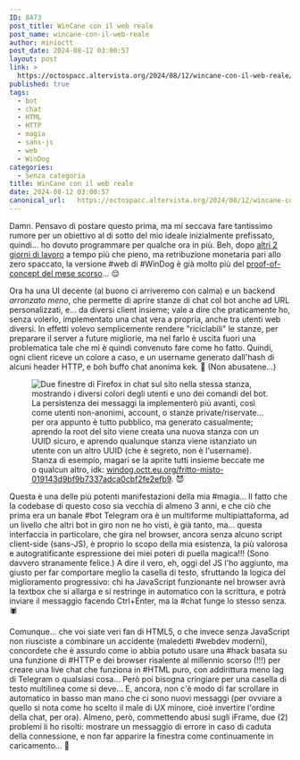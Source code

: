 ```yaml
---
ID: 8473
post_title: WinCane con il web reale
post_name: wincane-con-il-web-reale
author: minioctt
post_date: 2024-08-12 03:00:57
layout: post
link: >
  https://octospacc.altervista.org/2024/08/12/wincane-con-il-web-reale/
published: true
tags:
  - bot
  - chat
  - HTML
  - HTTP
  - magia
  - sans-js
  - web
  - WinDog
categories:
  - Senza categoria
title: WinCane con il web reale
date: 2024-08-12 03:00:57
canonical_url:   https://octospacc.altervista.org/2024/08/12/wincane-con-il-web-reale/
---
```

<!-- wp:paragraph -->
<p>Damn. Pensavo di postare questo prima, ma mi seccava fare tantissimo rumore per un obiettivo al di sotto del mio ideale inizialmente prefissato, quindi... ho dovuto programmare per qualche ora in più. Beh, dopo <a href="2024/08/10/wincan-do-be-funnying/">altri 2 giorni di lavoro</a> a tempo più che pieno, ma retribuzione monetaria pari allo zero spaccato, la versione #web di #WinDog è già molto più del <a href="2024/07/01/wincane-no-js/">proof-of-concept del mese scorso</a>... 😌</p>
<!-- /wp:paragraph -->

<!-- wp:paragraph -->
<p>Ora ha una UI decente (al buono ci arriveremo con calma) e un backend <em>arronzato meno</em>, che permette di aprire stanze di chat col bot anche ad URL personalizzati, e... da diversi client insieme; vale a dire che praticamente ho, senza volerlo, implementato una chat vera a propria, anche tra utenti web diversi. In effetti volevo semplicemente rendere "riciclabili" le stanze, per preparare il server a future migliorie, ma nel farlo è uscita fuori una problematica tale che mi è quindi convenuto fare come ho fatto. Quindi, ogni client riceve un colore a caso, e un username generato dall'hash di alcuni header HTTP, e boh buffo chat anonima kek. 🤪 (Non abusatene...)</p>
<!-- /wp:paragraph -->

<!-- wp:paragraph -->
<p></p>
<!-- /wp:paragraph -->

<!-- wp:image {"id":8477,"sizeSlug":"large","linkDestination":"none"} -->
<figure class="wp-block-image size-large"><img src="{{site.cdnurl}}/assets/uploads/2024/08/image-960x709.png" alt="Due finestre di Firefox in chat sul sito nella stessa stanza, mostrando i diversi colori degli utenti e uno dei comandi del bot." class="wp-image-8477"/><figcaption class="wp-element-caption">La persistenza dei messaggi la implementerò più avanti, così come utenti non-anonimi, account, o stanze private/riservate... per ora appunto è tutto pubblico, ma generato casualmente; aprendo la root del sito viene creata una nuova stanza con un UUID sicuro, e aprendo qualunque stanza viene istanziato un utente con un altro UUID (che è segreto, non è l'username). Stanza di esempio, magari se la aprite tutti insieme beccate me o qualcun altro, idk: <a href="https://windog.octt.eu.org/fritto-misto-019143d9bf9b7337adca0cbf2fe2efb9">windog.octt.eu.org/fritto-misto-019143d9bf9b7337adca0cbf2fe2efb9</a>. 😈</figcaption></figure>
<!-- /wp:image -->

<!-- wp:paragraph -->
<p></p>
<!-- /wp:paragraph -->

<!-- wp:paragraph -->
<p>Questa è una delle più potenti manifestazioni della mia #magia... Il fatto che la codebase di questo coso sia vecchia di almeno 3 anni, e che ciò che prima era un banale #bot Telegram ora è un multiforme multipiattaforma, ad un livello che altri bot in giro non ne ho visti, è già tanto, ma... questa interfaccia in particolare, che gira nel browser, ancora senza alcuno script client-side (sans-JS), è proprio lo scopo della mia esistenza, la più valorosa e autogratificante espressione dei miei poteri di puella magica!!! (Sono davvero stranamente felice.) A dire il vero, eh, oggi del JS l'ho aggiunto, ma giusto per far comportare meglio la casella di testo, sfruttando la logica del miglioramento progressivo: chi ha JavaScript funzionante nel browser avrà la textbox che si allarga e si restringe in automatico con la scrittura, e potrà inviare il messaggio facendo Ctrl+Enter, ma la #chat funge lo stesso senza. 🕷️</p>
<!-- /wp:paragraph -->

<!-- wp:paragraph -->
<p>Comunque... che voi siate veri fan di HTML5, o che invece senza JavaScript non riusciste a combinare un accidente (maledetti #webdev moderni), concordete che è assurdo come io abbia potuto usare una #hack basata su una funzione di #HTTP e dei browser risalente al millennio scorso (!!!) per creare una live chat che funziona in #HTML puro, con addirittura meno lag di Telegram o qualsiasi cosa... Però poi bisogna cringiare per una casella di testo multilinea come si deve... E, ancora, non c'è modo di far scrollare in automatico in basso man mano che ci sono nuovi messaggi (per ovviare a quello si nota come ho scelto il male di UX minore, cioè invertire l'ordine della chat, per ora). Almeno, però, commettendo abusi sugli iFrame, due (2) problemi li ho risolti: mostrare un messaggio di errore in caso di caduta della connessione, e non far apparire la finestra come continuamente in caricamento... 🙏</p>
<!-- /wp:paragraph -->